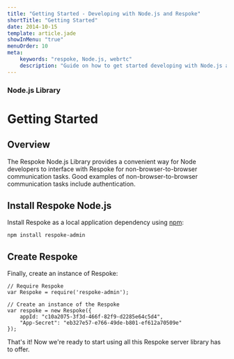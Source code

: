 ```yaml
---
title: "Getting Started - Developing with Node.js and Respoke"
shortTitle: "Getting Started"
date: 2014-10-15
template: article.jade
showInMenu: "true"
menuOrder: 10
meta:
    keywords: "respoke, Node.js, webrtc"
    description: "Guide on how to get started developing with Node.js and Respoke."
---
```


### Node.js Library
# Getting Started

## Overview

The Respoke Node.js Library provides a convenient way for Node developers to interface with Respoke for non-browser-to-browser communication tasks. Good examples of non-browser-to-browser communication tasks include authentication.

## Install Respoke Node.js

Install Respoke as a local application dependency using [npm](https://www.npmjs.com/):

    npm install respoke-admin
    
## Create Respoke

Finally, create an instance of Respoke:

    // Require Respoke
    var Respoke = require('respoke-admin');
    
    // Create an instance of the Respoke
    var respoke = new Respoke({
        appId: "c10a2075-3f3d-466f-82f9-d2285e64c5d4",
        "App-Secret": "eb327e57-e766-49de-b801-ef612a70509e"
    });

That's it! Now we're ready to start using all this Respoke server library has to offer.
    
